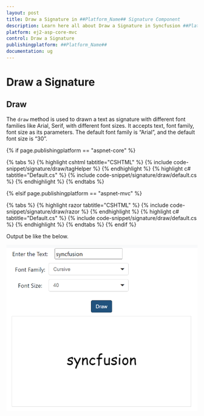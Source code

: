 ```yaml
---
layout: post
title: Draw a Signature in ##Platform_Name## Signature Component
description: Learn here all about Draw a Signature in Syncfusion ##Platform_Name## Signature component of Syncfusion Essential JS 2 and more.
platform: ej2-asp-core-mvc
control: Draw a Signature
publishingplatform: ##Platform_Name##
documentation: ug
---
```


# Draw a Signature

## Draw

The `draw` method is used to drawn a text as signature with different font families like Arial, Serif, with different font sizes. It accepts text, font family, font size as its parameters. The default font family is “Arial”, and the default font size is “30”.

{% if page.publishingplatform == "aspnet-core" %}

{% tabs %}
{% highlight cshtml tabtitle="CSHTML" %}
{% include code-snippet/signature/draw/tagHelper %}
{% endhighlight %}
{% highlight c# tabtitle="Default.cs" %}
{% include code-snippet/signature/draw/default.cs %}
{% endhighlight %}
{% endtabs %}

{% elsif page.publishingplatform == "aspnet-mvc" %}

{% tabs %}
{% highlight razor tabtitle="CSHTML" %}
{% include code-snippet/signature/draw/razor %}
{% endhighlight %}
{% highlight c# tabtitle="Default.cs" %}
{% include code-snippet/signature/draw/default.cs %}
{% endhighlight %}
{% endtabs %}
{% endif %}

Output be like the below.

![Signature Sample](./images/draw.PNG)